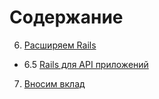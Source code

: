 # Содержание

6. [Расширяем Rails](#6)
* 6.5 [Rails для API приложений](#6.5)
7. [Вносим вклад](#7)
